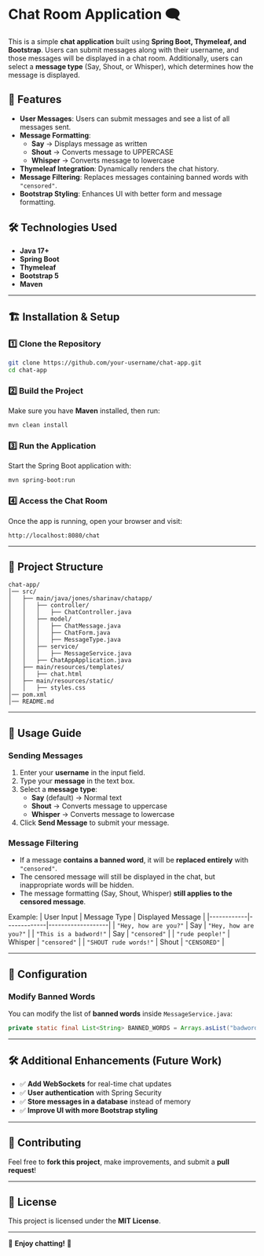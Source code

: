 # Chat Room Application 🗨️

This is a simple **chat application** built using **Spring Boot, Thymeleaf, and Bootstrap**. Users can submit messages along with their username, and those messages will be displayed in a chat room. Additionally, users can select a **message type** (Say, Shout, or Whisper), which determines how the message is displayed.

## 🚀 Features
- **User Messages**: Users can submit messages and see a list of all messages sent.  
- **Message Formatting**: 
  - **Say** → Displays message as written  
  - **Shout** → Converts message to UPPERCASE  
  - **Whisper** → Converts message to lowercase  
- **Thymeleaf Integration**: Dynamically renders the chat history.  
- **Message Filtering**: Replaces messages containing banned words with `"censored"`.  
- **Bootstrap Styling**: Enhances UI with better form and message formatting.  

## 🛠️ Technologies Used
- **Java 17+**
- **Spring Boot**
- **Thymeleaf**
- **Bootstrap 5**
- **Maven**

---

## 🏗️ Installation & Setup

### **1️⃣ Clone the Repository**
```bash
git clone https://github.com/your-username/chat-app.git
cd chat-app
```

### **2️⃣ Build the Project**
Make sure you have **Maven** installed, then run:
```bash
mvn clean install
```

### **3️⃣ Run the Application**
Start the Spring Boot application with:
```bash
mvn spring-boot:run
```

### **4️⃣ Access the Chat Room**
Once the app is running, open your browser and visit:
```
http://localhost:8080/chat
```

---

## 📂 Project Structure
```
chat-app/
│── src/
│   ├── main/java/jones/sharinav/chatapp/
│   │   ├── controller/
│   │   │   ├── ChatController.java
│   │   ├── model/
│   │   │   ├── ChatMessage.java
│   │   │   ├── ChatForm.java
│   │   │   ├── MessageType.java
│   │   ├── service/
│   │   │   ├── MessageService.java
│   │   ├── ChatAppApplication.java
│   ├── main/resources/templates/
│   │   ├── chat.html
│   ├── main/resources/static/
│   │   ├── styles.css
│── pom.xml
│── README.md
```

---

## 📝 Usage Guide

### **Sending Messages**
1. Enter your **username** in the input field.  
2. Type your **message** in the text box.  
3. Select a **message type**:
   - **Say** (default) → Normal text
   - **Shout** → Converts message to uppercase
   - **Whisper** → Converts message to lowercase  
4. Click **Send Message** to submit your message.

### **Message Filtering**
- If a message **contains a banned word**, it will be **replaced entirely** with `"censored"`.  
- The censored message will still be displayed in the chat, but inappropriate words will be hidden.  
- The message formatting (Say, Shout, Whisper) **still applies to the censored message**.  

Example:
| User Input | Message Type | Displayed Message |
|------------|-------------|-------------------|
| `"Hey, how are you?"` | Say | `"Hey, how are you?"` |
| `"This is a badword!"` | Say | `"censored"` |
| `"rude people!"` | Whisper | `"censored"` |
| `"SHOUT rude words!"` | Shout | `"CENSORED"` |

---

## 🔧 Configuration

### **Modify Banned Words**
You can modify the list of **banned words** inside `MessageService.java`:

```java
private static final List<String> BANNED_WORDS = Arrays.asList("badword", "rude", "offensive");
```

---

## 🛠️ Additional Enhancements (Future Work)
- ✅ **Add WebSockets** for real-time chat updates  
- ✅ **User authentication** with Spring Security  
- ✅ **Store messages in a database** instead of memory  
- ✅ **Improve UI with more Bootstrap styling**  

---

## 🤝 Contributing
Feel free to **fork this project**, make improvements, and submit a **pull request**!

---

## 📜 License
This project is licensed under the **MIT License**.

---
🎉 **Enjoy chatting!** 🚀
